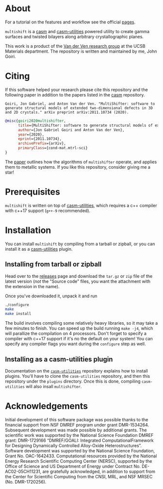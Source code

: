 # About
For a tutorial on the features and workflow see the official [pages](https://goirijo.github.io/multishifter).

`multishift` is a [casm](https://github.com/prisms-center/CASMcode) and [casm-utilities](https://github.com/goirijo/casm-utilities) powered utility to create gamma surfaces and twisted bilayers along arbitrary crystallographic planes.

This work is a product of the [Van der Ven research group](https://labs.materials.ucsb.edu/vanderven/anton/) at the UCSB Materials department.
The repository is written and maintained by me, John Goiri.

# Citing
If this software helped your research please cite this repository and the following paper in addition to the papers listed in the [casm](https://github.com/prisms-center/CASMcode) repository.

```
Goiri, Jon Gabriel, and Anton Van der Ven. "MultiShifter: software to generate structural models of extended two-dimensional defects in 3D and 2D crystals." arXiv preprint arXiv:2011.10734 (2020).
```

```bibtex
@misc{goiri2020multishifter,
      title={MultiShifter: software to generate structural models of extended two-dimensional defects in 3D and 2D crystals}, 
      author={Jon Gabriel Goiri and Anton Van der Ven},
      year={2020},
      eprint={2011.10734},
      archivePrefix={arXiv},
      primaryClass={cond-mat.mtrl-sci}
}
```

The [paper](link/to/paper) outlines how the algorithms of `multishifter` operate, and applies them to metallic systems.
If you like this repository, consider giving me a star!

# Prerequisites
`multishift` is written on top of [casm-utilities](https://github.com/goirijo/casm-utilities), which requires a c++ compiler with c++17 support (`g++-9` recommended).

# Installation
You can install `multishift` by compiling from a tarball or zipball, or you can install it as a [casm-utilities](https://github.com/goirijo/casm-utilities) plugin.

## Installing from tarball or zipball
Head over to the [releases](https://github.com/goirijo/multishifter/releases) page and download the `tar.gz` or `zip` file of the latest version (*not* the "Source code" files, you want the attachment with the extension in the name).

Once you've downloaded it, unpack it and run

```bash
./configure
make
make install
```
    
The build involves compiling some relatively heavy libraries, so it may take a few minutes to finish. You can speed up the build running `make -j4`, which will parallize the compilation on 4 processors.
Don't forget to specify a compiler with c++17 support if it's no the default on your system!
You can specify any compiler flags you want during the `configure` step as well.

## Installing as a casm-utilities plugin
Documentation on the [`casm-utilities`](https://github.com/goirijo/casm-utilities) repository explains how to install plugins.
You'll have to clone the `casm-utilities` repository, and then this repository under the `plugins` directory.
Once this is done, compiling `casm-utilities` will also insall `multishifter`.

# Acknowledgements
Initial development of this software package was possible thanks to the financial support from NSF DMREF program under grant DMR-1534264.
Subsequent development was made possible by additional grants.
The scientific work was supported by the National Science Foundation DMREF grant: DMR-1729166 “DMREF/GOALI: Integrated ComputationalFramework for Designing Dynamically Controlled Alloy-Oxide Heterostructures”.
Software development was supported by the National Science Foundation, Grant No. OAC-1642433.
Computational resources provided by the National Energy Research Scientific Computing Center (NERSC), supported by the Office of Science and US Department of Energy under Contract No. DE-AC02-05CH11231, are gratefully acknowledged, in addition to support from the Center for Scientific Computing from the CNSI, MRL, and NSF MRSEC (No. DMR-1720256).

